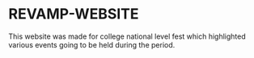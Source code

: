# REVAMP-WEBSITE
This website was made for college national level fest which highlighted various events going to be held during the period.
